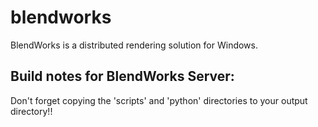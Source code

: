# blendworks
BlendWorks is a distributed rendering solution for Windows.

## Build notes for BlendWorks Server:
Don't forget copying the 'scripts' and 'python' directories to your output directory!!
